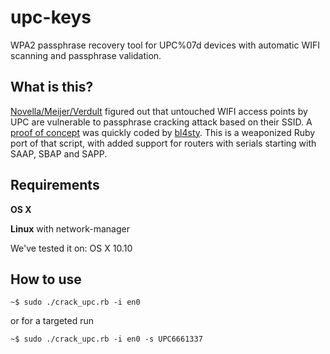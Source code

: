 # upc-keys
WPA2 passphrase recovery tool for UPC%07d devices with automatic WIFI scanning and passphrase validation.

## What is this?
[Novella/Meijer/Verdult](https://www.usenix.org/system/files/conference/woot15/woot15-paper-lorente.pdf) figured out that untouched WIFI access points by UPC are vulnerable to passphrase cracking attack based on their SSID. A [proof of concept](https://haxx.in/upc_keys.c) was quickly coded by [bl4sty](https://twitter.com/bl4sty). This is a weaponized Ruby port of that script, with added support for routers with serials starting with SAAP, SBAP and SAPP.

## Requirements
**OS X**

**Linux** with network-manager

We've tested it on: OS X 10.10

## How to use

```
~$ sudo ./crack_upc.rb -i en0
```
or for a targeted run
```
~$ sudo ./crack_upc.rb -i en0 -s UPC6661337
```
